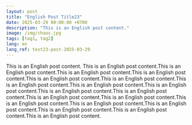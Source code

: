 ```yaml
---
layout: post
title: "English Post Title23"
date: 2025-03-29 00:00:00 +0700
description: "This is an English post content."
image: /img/chaos.jpg
tags: [tag1, tag2]
lang: en
lang_ref: test23-post-2025-03-29
---
```


This is an English post content. This is an English post content.This is an English post content.This is an English post content.This is an English post content.This is an English post content.This is an English post content.This is an English post content.This is an English post content.This is an English post content.This is an English post content.This is an English post content.This is an English post content.This is an English post content.This is an English post content.This is an English post content.This is an English post content.This is an English post content.This is an English post content.This is an English post content.

<!-- More content here -->